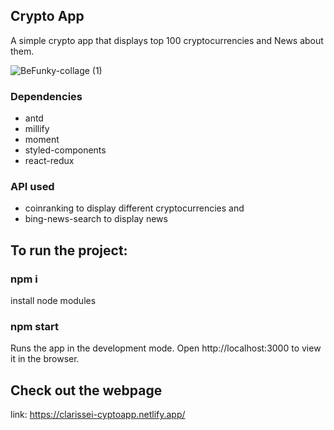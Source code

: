 ## Crypto App

A simple crypto app that displays top 100 cryptocurrencies and News about them.

![BeFunky-collage (1)](https://user-images.githubusercontent.com/37862639/155867575-39868e93-ce8a-4ce9-9395-de6b08685576.jpg)


### Dependencies
   - antd
   - millify
   - moment
   - styled-components
   - react-redux
   
   
### API used 
- coinranking to display different cryptocurrencies and 
- bing-news-search to display news


## To run the project:

### npm i
install node modules


### npm start
Runs the app in the development mode.
Open http://localhost:3000 to view it in the browser.


## Check out the webpage

link: https://clarissei-cyptoapp.netlify.app/
